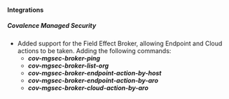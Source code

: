 
#### Integrations

##### Covalence Managed Security

- Added support for the Field Effect Broker, allowing Endpoint and Cloud actions to be taken. Adding the following commands:
  - ***cov-mgsec-broker-ping***
  - ***cov-mgsec-broker-list-org***
  - ***cov-mgsec-broker-endpoint-action-by-host***
  - ***cov-mgsec-broker-endpoint-action-by-aro***
  - ***cov-mgsec-broker-cloud-action-by-aro***
